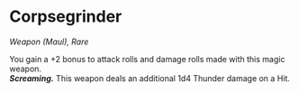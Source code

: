 # Corpsegrinder
*Weapon (Maul), Rare*

You gain a +2 bonus to attack rolls and damage rolls made with this magic weapon.  
***Screaming.*** This weapon deals an additional 1d4 Thunder damage on a Hit.